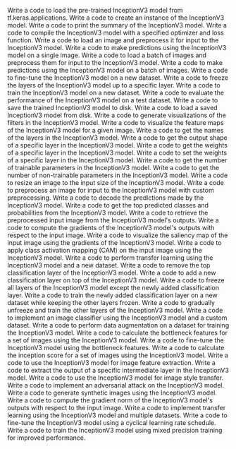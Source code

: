 Write a code to load the pre-trained InceptionV3 model from tf.keras.applications.
Write a code to create an instance of the InceptionV3 model.
Write a code to print the summary of the InceptionV3 model.
Write a code to compile the InceptionV3 model with a specified optimizer and loss function.
Write a code to load an image and preprocess it for input to the InceptionV3 model.
Write a code to make predictions using the InceptionV3 model on a single image.
Write a code to load a batch of images and preprocess them for input to the InceptionV3 model.
Write a code to make predictions using the InceptionV3 model on a batch of images.
Write a code to fine-tune the InceptionV3 model on a new dataset.
Write a code to freeze the layers of the InceptionV3 model up to a specific layer.
Write a code to train the InceptionV3 model on a new dataset.
Write a code to evaluate the performance of the InceptionV3 model on a test dataset.
Write a code to save the trained InceptionV3 model to disk.
Write a code to load a saved InceptionV3 model from disk.
Write a code to generate visualizations of the filters in the InceptionV3 model.
Write a code to visualize the feature maps of the InceptionV3 model for a given image.
Write a code to get the names of the layers in the InceptionV3 model.
Write a code to get the output shape of a specific layer in the InceptionV3 model.
Write a code to get the weights of a specific layer in the InceptionV3 model.
Write a code to set the weights of a specific layer in the InceptionV3 model.
Write a code to get the number of trainable parameters in the InceptionV3 model.
Write a code to get the number of non-trainable parameters in the InceptionV3 model.
Write a code to resize an image to the input size of the InceptionV3 model.
Write a code to preprocess an image for input to the InceptionV3 model with custom preprocessing.
Write a code to decode the predictions made by the InceptionV3 model.
Write a code to get the top predicted classes and probabilities from the InceptionV3 model.
Write a code to retrieve the preprocessed input image from the InceptionV3 model's outputs.
Write a code to compute the gradients of the InceptionV3 model's outputs with respect to the input image.
Write a code to visualize the saliency map of the input image using the gradients of the InceptionV3 model.
Write a code to apply class activation mapping (CAM) on the input image using the InceptionV3 model.
Write a code to perform transfer learning using the InceptionV3 model and a new dataset.
Write a code to remove the top classification layer of the InceptionV3 model.
Write a code to add a new classification layer on top of the InceptionV3 model.
Write a code to freeze all layers of the InceptionV3 model except the newly added classification layer.
Write a code to train the newly added classification layer on a new dataset while keeping the other layers frozen.
Write a code to gradually unfreeze and train the other layers of the InceptionV3 model.
Write a code to implement an image classifier using the InceptionV3 model and a custom dataset.
Write a code to perform data augmentation on a dataset for training the InceptionV3 model.
Write a code to calculate the bottleneck features for a set of images using the InceptionV3 model.
Write a code to fine-tune the InceptionV3 model using the bottleneck features.
Write a code to calculate the inception score for a set of images using the InceptionV3 model.
Write a code to use the InceptionV3 model for image feature extraction.
Write a code to extract the output of a specific intermediate layer in the InceptionV3 model.
Write a code to use the InceptionV3 model for image style transfer.
Write a code to implement an adversarial attack on the InceptionV3 model.
Write a code to generate synthetic images using the InceptionV3 model.
Write a code to compute the gradient norm of the InceptionV3 model's outputs with respect to the input image.
Write a code to implement transfer learning using the InceptionV3 model and multiple datasets.
Write a code to fine-tune the InceptionV3 model using a cyclical learning rate schedule.
Write a code to train the InceptionV3 model using mixed precision training for improved performance.